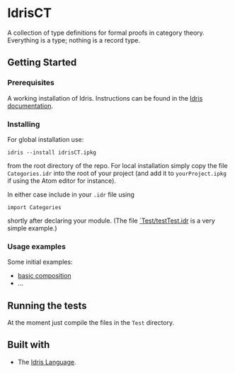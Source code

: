 # IdrisCT

A collection of type definitions for formal proofs in category theory. Everything is a type; nothing is a record type.

## Getting Started

### Prerequisites

A working installation of Idris. Instructions can be found in the
[Idris documentation](https://github.com/idris-lang/Idris-dev/wiki/Installation-Instructions).

### Installing

For global installation use:

```
idris --install idrisCT.ipkg
```

from the root directory of the repo. For local installation simply copy the file `Categories.idr` into the root of your project (and add it to `yourProject.ipkg` if using the Atom editor for instance).

In either case include in your `.idr` file using

```
import Categories
```

shortly after declaring your module. (The file [`Test/testTest.idr](./Test/testTest.idr) is a very simple example.)

### Usage examples

Some initial examples:

* [basic composition](./Test/testTest.idr)
* ...

## Running the tests

At the moment just compile the files in the `Test` directory.

## Built with

* The [Idris Language](https://www.idris-lang.org).
